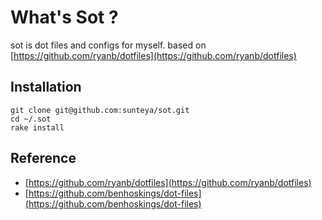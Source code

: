 # What's Sot ?

sot is dot files and configs for myself. based on [https://github.com/ryanb/dotfiles](https://github.com/ryanb/dotfiles)

## Installation

	git clone git@github.com:sunteya/sot.git
	cd ~/.sot
	rake install

## Reference

* [https://github.com/ryanb/dotfiles](https://github.com/ryanb/dotfiles)
* [https://github.com/benhoskings/dot-files](https://github.com/benhoskings/dot-files)